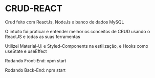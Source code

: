 # CRUD-REACT
 
Crud feito com ReactJs, NodeJs e banco de dados MySQL

O intuito foi praticar e entender melhor os conceitos de CRUD usando o ReactJS e todas as suas ferramentas

Utilizei Material-Ui e Styled-Components na estilização, e Hooks como useState e useEffect

Rodando Front-End: npm start

Rodando Back-End: npm start
